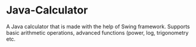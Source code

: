 # Java-Calculator
A Java calculator that is made with the help of Swing framework.
Supports basic arithmetic operations, advanced functions (power, log, trigonometry etc.
